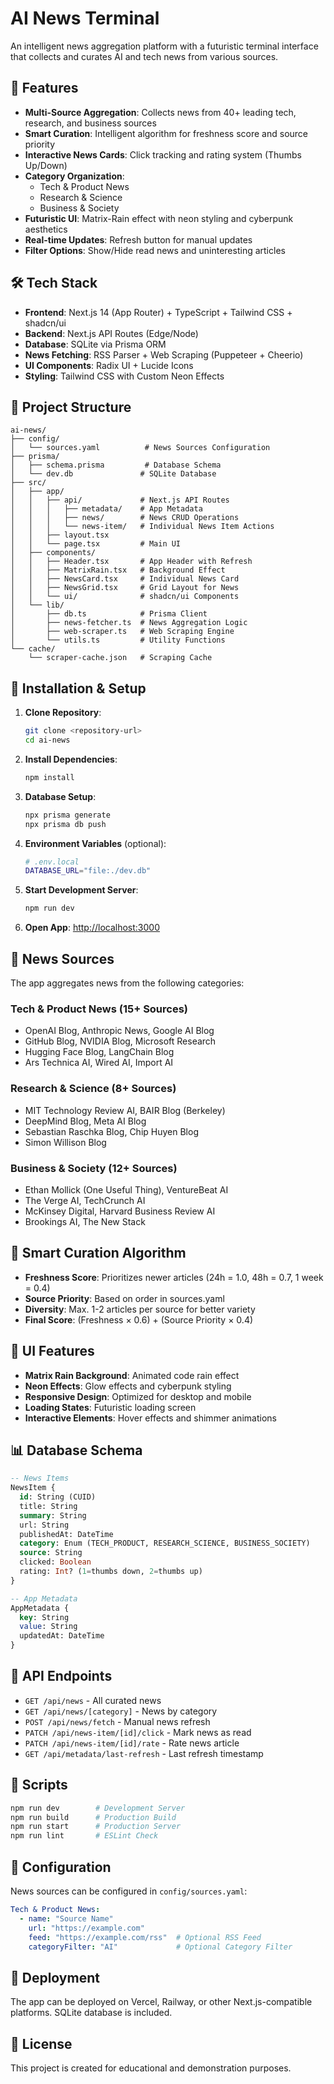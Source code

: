 # AI News Terminal

An intelligent news aggregation platform with a futuristic terminal interface that collects and curates AI and tech news from various sources.

## 🚀 Features

- **Multi-Source Aggregation**: Collects news from 40+ leading tech, research, and business sources
- **Smart Curation**: Intelligent algorithm for freshness score and source priority
- **Interactive News Cards**: Click tracking and rating system (Thumbs Up/Down)
- **Category Organization**: 
  - Tech & Product News
  - Research & Science
  - Business & Society
- **Futuristic UI**: Matrix-Rain effect with neon styling and cyberpunk aesthetics
- **Real-time Updates**: Refresh button for manual updates
- **Filter Options**: Show/Hide read news and uninteresting articles

## 🛠 Tech Stack

- **Frontend**: Next.js 14 (App Router) + TypeScript + Tailwind CSS + shadcn/ui
- **Backend**: Next.js API Routes (Edge/Node)
- **Database**: SQLite via Prisma ORM
- **News Fetching**: RSS Parser + Web Scraping (Puppeteer + Cheerio)
- **UI Components**: Radix UI + Lucide Icons
- **Styling**: Tailwind CSS with Custom Neon Effects

## 📁 Project Structure

```
ai-news/
├── config/
│   └── sources.yaml          # News Sources Configuration
├── prisma/
│   ├── schema.prisma         # Database Schema
│   └── dev.db               # SQLite Database
├── src/
│   ├── app/
│   │   ├── api/             # Next.js API Routes
│   │   │   ├── metadata/    # App Metadata
│   │   │   ├── news/        # News CRUD Operations
│   │   │   └── news-item/   # Individual News Item Actions
│   │   ├── layout.tsx
│   │   └── page.tsx         # Main UI
│   ├── components/
│   │   ├── Header.tsx       # App Header with Refresh
│   │   ├── MatrixRain.tsx   # Background Effect
│   │   ├── NewsCard.tsx     # Individual News Card
│   │   ├── NewsGrid.tsx     # Grid Layout for News
│   │   └── ui/              # shadcn/ui Components
│   └── lib/
│       ├── db.ts            # Prisma Client
│       ├── news-fetcher.ts  # News Aggregation Logic
│       ├── web-scraper.ts   # Web Scraping Engine
│       └── utils.ts         # Utility Functions
└── cache/
    └── scraper-cache.json   # Scraping Cache
```

## 🔧 Installation & Setup

1. **Clone Repository**:
   ```bash
   git clone <repository-url>
   cd ai-news
   ```

2. **Install Dependencies**:
   ```bash
   npm install
   ```

3. **Database Setup**:
   ```bash
   npx prisma generate
   npx prisma db push
   ```

4. **Environment Variables** (optional):
   ```bash
   # .env.local
   DATABASE_URL="file:./dev.db"
   ```

5. **Start Development Server**:
   ```bash
   npm run dev
   ```

6. **Open App**: [http://localhost:3000](http://localhost:3000)

## 📡 News Sources

The app aggregates news from the following categories:

### Tech & Product News (15+ Sources)
- OpenAI Blog, Anthropic News, Google AI Blog
- GitHub Blog, NVIDIA Blog, Microsoft Research
- Hugging Face Blog, LangChain Blog
- Ars Technica AI, Wired AI, Import AI

### Research & Science (8+ Sources)
- MIT Technology Review AI, BAIR Blog (Berkeley)
- DeepMind Blog, Meta AI Blog
- Sebastian Raschka Blog, Chip Huyen Blog
- Simon Willison Blog

### Business & Society (12+ Sources)
- Ethan Mollick (One Useful Thing), VentureBeat AI
- The Verge AI, TechCrunch AI
- McKinsey Digital, Harvard Business Review AI
- Brookings AI, The New Stack

## 🤖 Smart Curation Algorithm

- **Freshness Score**: Prioritizes newer articles (24h = 1.0, 48h = 0.7, 1 week = 0.4)
- **Source Priority**: Based on order in sources.yaml
- **Diversity**: Max. 1-2 articles per source for better variety
- **Final Score**: (Freshness × 0.6) + (Source Priority × 0.4)

## 🎨 UI Features

- **Matrix Rain Background**: Animated code rain effect
- **Neon Effects**: Glow effects and cyberpunk styling
- **Responsive Design**: Optimized for desktop and mobile
- **Loading States**: Futuristic loading screen
- **Interactive Elements**: Hover effects and shimmer animations

## 📊 Database Schema

```sql
-- News Items
NewsItem {
  id: String (CUID)
  title: String
  summary: String
  url: String
  publishedAt: DateTime
  category: Enum (TECH_PRODUCT, RESEARCH_SCIENCE, BUSINESS_SOCIETY)
  source: String
  clicked: Boolean
  rating: Int? (1=thumbs down, 2=thumbs up)
}

-- App Metadata
AppMetadata {
  key: String
  value: String
  updatedAt: DateTime
}
```

## 🚀 API Endpoints

- `GET /api/news` - All curated news
- `GET /api/news/[category]` - News by category
- `POST /api/news/fetch` - Manual news refresh
- `PATCH /api/news-item/[id]/click` - Mark news as read
- `PATCH /api/news-item/[id]/rate` - Rate news article
- `GET /api/metadata/last-refresh` - Last refresh timestamp

## 📝 Scripts

```bash
npm run dev        # Development Server
npm run build      # Production Build
npm run start      # Production Server
npm run lint       # ESLint Check
```

## 🔧 Configuration

News sources can be configured in `config/sources.yaml`:

```yaml
Tech & Product News:
  - name: "Source Name"
    url: "https://example.com"
    feed: "https://example.com/rss"  # Optional RSS Feed
    categoryFilter: "AI"             # Optional Category Filter
```

## 🚀 Deployment

The app can be deployed on Vercel, Railway, or other Next.js-compatible platforms. SQLite database is included.

## 📄 License

This project is created for educational and demonstration purposes.
